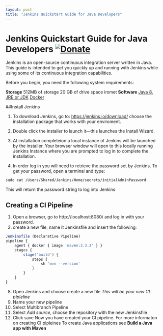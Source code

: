 ```yaml
---
layout: post
title: "Jenkins Quickstart Guide for Java Developers"
---
```

# Jenkins Quickstart Guide for Java Developers   [![Donate](https://img.shields.io/badge/paypal-donate-blue.svg)](https://www.paypal.me/taylantatli/0usd)

Jenkins is an open-source continuous integration server written in Java. This guide is intended to get you quickly up and running with Jenkins while using some of its continuous integration capabilities.

Before you begin, you need the following system requirements:

**Storage**
512MB  of storage
20 GB of drive space
iromet
 **Software**
[Java 8, JRE or JDK](https://java.com/en/download/)
[Docker](https://store.docker.com)

##Install Jenkins

1.  To download Jenkins, go to: https://jenkins.io/download/ choose the installation package that works with your enviroment.
2.  Double click the installer to launch it—this launches the Install Wizard.
3.  At installation completeion a local instance of Jenkins will be launched by the installer.
Your browser window will open to this locally running Jenkins Instance where you are prompted to log in to complete the installation.

4. In order log in you will need to retrieve the password set by Jenkins. To get your password, open a terminal and type:

````cl
sudo cat /Users/Shared/Jenkins/Home/secrets/initialAdminPassword
````
This will return the password string to log into Jenkins

## Creating a CI Pipeline
1. Open a browser, go to http://localhost:8080/ and log in with your password.
2. create a new file, name it Jenkinsfile and insert the following:
````JavaScript
Jenkinsfile (Declarative Pipeline)
pipeline {
    agent { docker { image 'maven:3.3.3' } }
    stages {
        stage('build') {
            steps {
                sh 'mvn --version'
            }
        }
    }
}
````
8. Open Jenkins and choose create a new file
*This will be your new CI pipleline*
9. Name your new pipeline
10. Select Multibranch Pipeline
11. Select *Add source,* choose the repository with the new Jenkinsfile
12. Click save
Now you have created your CI pipeline.
For more informaton on creating CI pipleines To create Java applications see
**Build a Java app with Maven**
